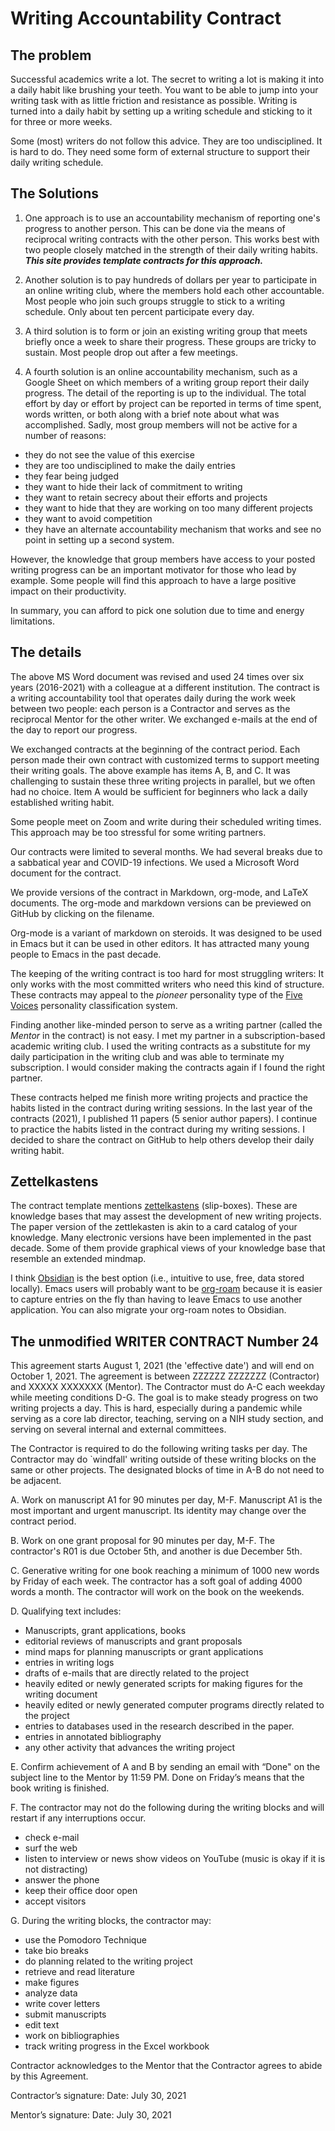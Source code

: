 # Writing Accountability Contract

## The problem

Successful academics write a lot.
The secret to writing a lot is making it into a daily habit like brushing your teeth.
You want to be able to jump into your writing task with as little friction and resistance as possible.
Writing is turned into a daily habit by setting up a writing schedule and sticking to it for three or more weeks.

Some (most) writers do not follow this advice.
They are too undisciplined.
It is hard to do.
They need some form of external structure to support their daily writing schedule.

## The Solutions

1. One approach is to use an accountability mechanism of reporting one's progress to another person. 
This can be done via the means of reciprocal writing contracts with the other person.
This works best with two people closely matched in the strength of their daily writing habits. ***This site provides template contracts for this  approach.***

2. Another solution is to pay hundreds of dollars per year to participate in an online writing club, where the members hold each other accountable.
Most people who join such groups struggle to stick to a writing schedule.
Only about ten percent participate every day.

3. A third solution is to form or join an existing writing group that meets briefly once a week to share their progress.
These groups are tricky to sustain.
Most people drop out after a few meetings.

4. A fourth solution is an online accountability mechanism, such as a Google Sheet on which members of a writing group report their daily progress.
The detail of the reporting is up to the individual.
The total effort by day or effort by project can be reported in terms of time spent, words written, or both along with a brief note about what was accomplished.
Sadly, most group members will not be active for a number of reasons:

- they do not see the value of this exercise
- they are too undisciplined to make the daily entries
- they fear being judged
- they want to hide their lack of commitment to writing
- they want to retain secrecy about their efforts and projects
- they want to hide that they are working on too many different projects
- they want to avoid competition
- they have an alternate accountability mechanism that works and see no point in setting up a second system.

However, the knowledge that group members have access to your posted writing progress can be an important motivator for those who lead by example.
Some people will find this approach to have a large positive impact on their productivity.

In summary, you can afford to pick one solution due to time and energy limitations.

## The details

The above MS Word document was revised and used 24 times over six years (2016-2021) with a colleague at a different institution.
The contract is a writing accountability tool that operates daily during the work week between two people: each person is a Contractor and serves as the reciprocal Mentor for the other writer. 
We exchanged e-mails at the end of the day to report our progress.

We exchanged contracts at the beginning of the contract period.
Each person made their own contract with customized terms to support meeting their writing goals.
The above example has items A, B, and C. 
It was challenging to sustain these three writing projects in parallel, but we often had no choice.
Item A would be sufficient for beginners who lack a daily established writing habit.

Some people meet on Zoom and write during their scheduled writing times.
This approach may be too stressful for some writing partners.

Our contracts were limited to several months.
We had several breaks due to a sabbatical year and COVID-19 infections.
We used a Microsoft Word document for the contract.

We provide versions of the contract in Markdown, org-mode, and LaTeX documents.
The org-mode and markdown versions can be previewed on GitHub by clicking on the filename.

Org-mode is a variant of markdown on steroids.
It was designed to be used in Emacs but it can be used in other editors.
It has attracted many young people to Emacs in the past decade.

The keeping of the writing contract is too hard for most struggling writers: It only works with the most committed writers who need this kind of structure.
These contracts may appeal to the *pioneer* personality type of the [Five Voices](https://5voices.com/) personality classification system.

Finding another like-minded person to serve as a writing partner (called the *Mentor* in the contract) is not easy.
I met my partner in a subscription-based academic writing club.
I used the writing contracts as a substitute for my daily participation in the writing club and was able to terminate my subscription.
I would consider making the contracts again if I found the right partner.

These contracts helped me finish more writing projects and practice the habits listed in the contract during writing sessions.
In the last year of the contracts (2021), I published 11 papers (5 senior author papers).
I continue to practice the habits listed in the contract during my writing sessions.
I decided to share the contract on GitHub to help others develop their daily writing habit.

## Zettelkastens

The contract template mentions [zettelkastens](https://zettelkasten.de/posts/overview/) (slip-boxes).
These are knowledge bases that may assest the development of new writing projects.
The paper version of the zettlekasten is akin to a card catalog of your knowledge.
Many electronic versions have been implemented in the past decade.
Some of them provide graphical views of your knowledge base that resemble an extended mindmap.

I think [Obsidian](https://help.obsidian.md/Obsidian/Index) is the best option (i.e., intuitive to use, free, data stored locally).
Emacs users will probably want to be [org-roam](https://www.orgroam.com/) because it is easier to capture entries on the fly than having to leave Emacs to use another application.
You can also migrate your org-roam notes to Obsidian.


## The unmodified WRITER CONTRACT Number 24

This agreement starts August 1, 2021 (the 'effective date') and will end on October 1, 2021. The agreement is between ZZZZZZ ZZZZZZZ (Contractor) and XXXXX XXXXXXX (Mentor). The Contractor must do A-C each weekday while meeting conditions D-G. The goal is to make steady progress on two writing projects a day. This is hard, especially during a pandemic while serving as a core lab director, teaching, serving on a NIH study section, and serving on several internal and external committees. 

The Contractor is required to do the following writing tasks per day. The Contractor may do `windfall' writing outside of these writing blocks on the same or other projects. The designated blocks of time in A-B do not need to be adjacent.

A. Work on manuscript A1 for 90 minutes per day, M-F. Manuscript A1 is the most important and urgent manuscript. Its identity may change over the contract period. 

B. Work on one grant proposal for 90 minutes per day, M-F. The contractor's R01 is due October 5th, and another is due December 5th.

C. Generative writing for one book reaching a minimum of 1000 new words by Friday of each week. The contractor has a soft goal of adding 4000 words a month. The contractor will work on the book on the weekends. 

D. Qualifying text includes:
- Manuscripts, grant applications, books
-	editorial reviews of manuscripts and grant proposals
-	mind maps for planning manuscripts or grant applications
-	entries in writing logs
-	drafts of e-mails that are directly related to the project
-	heavily edited or newly generated scripts for making figures for the writing document
-	heavily edited or newly generated computer programs directly related to the project
-	entries to databases used in the research described in the paper.
-	entries in annotated bibliography
-	any other activity that advances the writing project

E. Confirm achievement of A and B by sending an email with “Done" on the subject line to the Mentor by 11:59 PM. Done on Friday’s means that the book writing is finished.

F. The contractor may not do the following during the writing blocks and will restart if any interruptions occur.
-	check e-mail
-	surf the web
-	listen to interview or news show videos on YouTube (music is okay if it is not distracting)
-	answer the phone
-	keep their office door open
-	accept visitors

G. During the writing blocks, the contractor may:
-	use the Pomodoro Technique
-	take bio breaks
-	do planning related to the writing project
-	retrieve and read literature
-	make figures
-	analyze data
-	write cover letters
-	submit manuscripts
-	edit text
-	work on bibliographies
-	track writing progress in the Excel workbook

Contractor acknowledges to the Mentor that the Contractor agrees to abide by this Agreement.

Contractor’s signature:		                                  Date: July 30, 2021

Mentor’s signature: 		                                    Date: July 30, 2021
